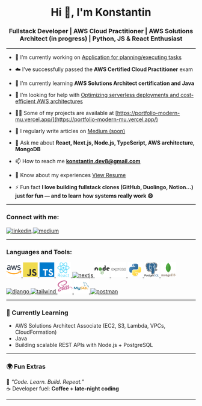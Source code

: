 <h1 align="center">Hi 👋, I'm Konstantin</h1>
<h3 align="center">Fullstack Developer | AWS Cloud Practitioner | AWS Solutions Architect (in progress) | Python, JS & React Enthusiast</h3>

---

- 🔭 I’m currently working on [Application for planning/executing tasks](https://github.com/Konstantin907/planning-app)

- ☁️ I’ve successfully passed the **AWS Certified Cloud Practitioner** exam

- 🌱 I’m currently learning **AWS Solutions Architect certification and Java**

- 🤝 I’m looking for help with [Optimizing serverless deployments and cost-efficient AWS architectures](https://aws.amazon.com)

- 👨‍💻 Some of my projects are available at [https://portfolio-modern-mu.vercel.app/](https://portfolio-modern-mu.vercel.app/)

- 📝 I regularly write articles on [Medium (soon)](https://medium.com/@konstantindev)

- 💬 Ask me about **React, Next.js, Node.js, TypeScript, AWS architecture, MongoDB**

- 📫 How to reach me **konstantin.dev8@gmail.com**

- 📄 Know about my experiences [View Resume](https://docs.google.com/document/d/1ZomZrN8s8xwkRpX8vXeV8itww1BxYmAGj67Gke4-uPQ/edit?tab=t.0)

- ⚡ Fun fact **I love building fullstack clones (GitHub, Duolingo, Notion...) just for fun — and to learn how systems really work 😄**

---

<h3 align="left">Connect with me:</h3>
<p align="left">
<a href="https://www.linkedin.com/in/konstantin-ivanovic-668491262/" target="blank">
  <img align="center" src="https://raw.githubusercontent.com/rahuldkjain/github-profile-readme-generator/master/src/images/icons/Social/linked-in-alt.svg" alt="linkedin" height="30" width="40" />
</a>
<a href="https://medium.com/@konstantindev" target="blank">
  <img align="center" src="https://raw.githubusercontent.com/rahuldkjain/github-profile-readme-generator/master/src/images/icons/Social/medium.svg" alt="medium" height="30" width="40" />
</a>
</p>

---

<h3 align="left">Languages and Tools:</h3>
<p align="left"> 
  <a href="https://aws.amazon.com" target="_blank" rel="noreferrer">
    <img src="https://raw.githubusercontent.com/devicons/devicon/master/icons/amazonwebservices/amazonwebservices-original-wordmark.svg" alt="aws" width="40" height="40"/>
  </a>
  <a href="https://developer.mozilla.org/en-US/docs/Web/JavaScript" target="_blank" rel="noreferrer">
    <img src="https://raw.githubusercontent.com/devicons/devicon/master/icons/javascript/javascript-original.svg" alt="javascript" width="40" height="40"/>
  </a>
  <a href="https://www.typescriptlang.org/" target="_blank" rel="noreferrer">
    <img src="https://raw.githubusercontent.com/devicons/devicon/master/icons/typescript/typescript-original.svg" alt="typescript" width="40" height="40"/>
  </a>
  <a href="https://reactjs.org/" target="_blank" rel="noreferrer">
    <img src="https://raw.githubusercontent.com/devicons/devicon/master/icons/react/react-original-wordmark.svg" alt="react" width="40" height="40"/>
  </a>
  <a href="https://nextjs.org/" target="_blank" rel="noreferrer">
    <img src="https://cdn.worldvectorlogo.com/logos/nextjs-2.svg" alt="nextjs" width="40" height="40"/>
  </a>
  <a href="https://nodejs.org" target="_blank" rel="noreferrer">
    <img src="https://raw.githubusercontent.com/devicons/devicon/master/icons/nodejs/nodejs-original-wordmark.svg" alt="nodejs" width="40" height="40"/>
  </a>
  <a href="https://expressjs.com" target="_blank" rel="noreferrer">
    <img src="https://raw.githubusercontent.com/devicons/devicon/master/icons/express/express-original-wordmark.svg" alt="express" width="40" height="40"/>
  </a>
  <a href="https://www.python.org" target="_blank" rel="noreferrer">
    <img src="https://raw.githubusercontent.com/devicons/devicon/master/icons/python/python-original.svg" alt="python" width="40" height="40"/>
  </a>
  <a href="https://www.postgresql.org" target="_blank" rel="noreferrer">
    <img src="https://raw.githubusercontent.com/devicons/devicon/master/icons/postgresql/postgresql-original-wordmark.svg" alt="postgresql" width="40" height="40"/>
  </a>
  <a href="https://www.mongodb.com/" target="_blank" rel="noreferrer">
    <img src="https://raw.githubusercontent.com/devicons/devicon/master/icons/mongodb/mongodb-original-wordmark.svg" alt="mongodb" width="40" height="40"/>
  </a>
  <a href="https://www.djangoproject.com/" target="_blank" rel="noreferrer">
    <img src="https://cdn.worldvectorlogo.com/logos/django.svg" alt="django" width="40" height="40"/>
  </a>
  <a href="https://tailwindcss.com/" target="_blank" rel="noreferrer">
    <img src="https://www.vectorlogo.zone/logos/tailwindcss/tailwindcss-icon.svg" alt="tailwind" width="40" height="40"/>
  </a>
  <a href="https://sass-lang.com" target="_blank" rel="noreferrer">
    <img src="https://raw.githubusercontent.com/devicons/devicon/master/icons/sass/sass-original.svg" alt="sass" width="40" height="40"/>
  </a>
  <a href="https://www.mysql.com/" target="_blank" rel="noreferrer">
    <img src="https://raw.githubusercontent.com/devicons/devicon/master/icons/mysql/mysql-original-wordmark.svg" alt="mysql" width="40" height="40"/>
  </a>
  <a href="https://postman.com" target="_blank" rel="noreferrer">
    <img src="https://www.vectorlogo.zone/logos/getpostman/getpostman-icon.svg" alt="postman" width="40" height="40"/>
  </a>
</p>

---

### 🧠 Currently Learning
- AWS Solutions Architect Associate (EC2, S3, Lambda, VPCs, CloudFormation)
- Java
- Building scalable REST APIs with Node.js + PostgreSQL

---

### 🌍 Fun Extras
🧩 *“Code. Learn. Build. Repeat.”*  
☕ Developer fuel: **Coffee + late-night coding**  

---
